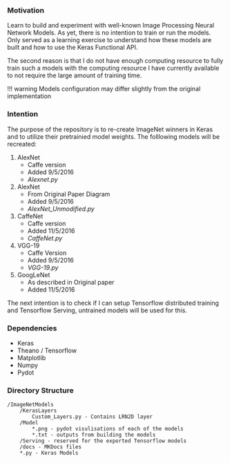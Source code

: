 ### Motivation

Learn to build and experiment with well-known Image Processing Neural Network Models. As yet, there is no intention to train or run the models. Only served as a learning exercise to understand how these models are built and how to use the Keras Functional API.

The second reason is that I do not have enough computing resource to fully train such a models with the computing resource I have currently available to not require the large amount of training time.

!!! warning
    Models configuration may differ slightly from the original implementation

### Intention

The purpose of the repository is to re-create ImageNet winners in Keras and to utilize their pretrainied model weights. The folllowing models will be recreated:

1.  AlexNet
    *   Caffe version
    *   Added 9/5/2016
    *   *Alexnet.py*
2.  AlexNet
    *   From Original Paper Diagram
    *   Added 9/5/2016
    *   *AlexNet_Unmodified.py*
3.  CaffeNet
    *   Caffe version
    *   Added 11/5/2016
    *   *CaffeNet.py*
4.  VGG-19
    *   Caffe Version
    *   Added 9/5/2016
    *   *VGG-19.py*
5.  GoogLeNet
    *   As described in Original paper
    *   Added 11/5/2016

The next intention is to check if I can setup Tensorflow distributed training and Tensorflow Serving, untrained models will be used for this.

### Dependencies

*   Keras
*   Theano / Tensorflow
*   Matplotlib
*   Numpy
*   Pydot

### Directory Structure

    /ImageNetModels
        /KerasLayers
            Custom_Layers.py - Contains LRN2D layer
        /Model
            *.png - pydot visulisations of each of the models
            *.txt - outputs from building the models
        /Serving - reserved for the exported Tensorflow models
        /docs - MKDocs files
        *.py - Keras Models
